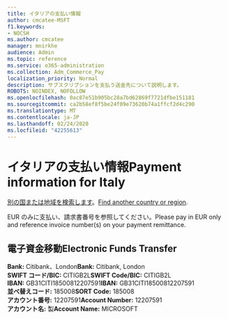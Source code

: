 ```yaml
---
title: イタリアの支払い情報
author: cmcatee-MSFT
f1.keywords:
- NOCSH
ms.author: cmcatee
manager: mnirkhe
audience: Admin
ms.topic: reference
ms.service: o365-administration
ms.collection: Adm_Commerce_Pay
localization_priority: Normal
description: サブスクリプションを支払う送金先について説明します。
ROBOTS: NOINDEX, NOFOLLOW
ms.openlocfilehash: 0ac87e51b905bc28a7bd62869f7721dfbe151181
ms.sourcegitcommit: ca2b58ef8f5be24f09e73620b74a1ffcf2d4c290
ms.translationtype: MT
ms.contentlocale: ja-JP
ms.lasthandoff: 02/24/2020
ms.locfileid: "42255613"
---
```

# <a name="payment-information-for-italy"></a><span data-ttu-id="8c0fe-103">イタリアの支払い情報</span><span class="sxs-lookup"><span data-stu-id="8c0fe-103">Payment information for Italy</span></span>

<span data-ttu-id="8c0fe-104">[別の国または地域を検索します](../billing-and-payments/pay-for-your-subscription.md)。</span><span class="sxs-lookup"><span data-stu-id="8c0fe-104">[Find another country or region](../billing-and-payments/pay-for-your-subscription.md).</span></span>

<span data-ttu-id="8c0fe-105">EUR のみに支払い、請求書番号を参照してください。</span><span class="sxs-lookup"><span data-stu-id="8c0fe-105">Please pay in EUR only and reference invoice number(s) on your payment remittance.</span></span>

## <a name="electronic-funds-transfer"></a><span data-ttu-id="8c0fe-106">電子資金移動</span><span class="sxs-lookup"><span data-stu-id="8c0fe-106">Electronic Funds Transfer</span></span>

<span data-ttu-id="8c0fe-107">**Bank:** Citibank、London</span><span class="sxs-lookup"><span data-stu-id="8c0fe-107">**Bank:** Citibank, London</span></span>  
<span data-ttu-id="8c0fe-108">**SWIFT コード/BIC:** CITIGB2L</span><span class="sxs-lookup"><span data-stu-id="8c0fe-108">**SWIFT Code/BIC:** CITIGB2L</span></span>  
<span data-ttu-id="8c0fe-109">**IBAN:** GB31CITI18500812207591</span><span class="sxs-lookup"><span data-stu-id="8c0fe-109">**IBAN:** GB31CITI18500812207591</span></span>  
<span data-ttu-id="8c0fe-110">**並べ替えコード:** 185008</span><span class="sxs-lookup"><span data-stu-id="8c0fe-110">**SORT Code:** 185008</span></span>  
<span data-ttu-id="8c0fe-111">**アカウント番号:** 12207591</span><span class="sxs-lookup"><span data-stu-id="8c0fe-111">**Account Number:** 12207591</span></span>  
<span data-ttu-id="8c0fe-112">**アカウント名:** 製</span><span class="sxs-lookup"><span data-stu-id="8c0fe-112">**Account Name:** MICROSOFT</span></span>  